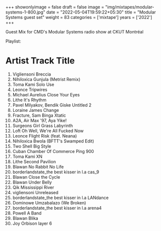 +++
showonlyimage = false
draft = false
image = "img/mixtapes/modular-systems-1-800.jpg"
date = "2022-05-04T19:59:22+05:30"
title = "Modular Systems guest set"
weight = 83
categories = ['mixtape']
years = ['2022']
+++

Guest Mix for CMD's Modular Systems radio show at CKUT Montréal

<!--more-->

Playlist:

#	Artist	Track Title
1.	Vigliensoni	Breccia
2.	Nihiloxica	Gunjula (Metrist Remix)
3.	Toma Kami	Solo Use
4.	Leonce	Tripwires
5.	Michael Aurelius	Close Your Eyes
6.	Lithe	It's Rhythm
7.	Pavel Milyakov, Bendik Giske	Untitled 2
8.	Loraine James	Change 
9.	Fracture, Sam Binga	Xtatic
10.	A2A, Air Max '97, Aya	Yike!
11.	Surgeons Girl	Grass Labyrinth
12.	Loft	Oh Well, We're All Fucked Now
13.	Leonce	Flight Risk (feat. Neana)
14.	Nihiloxica	Bwola (BFTT's Swamped Edit)
15.	Two Shell	Big Style
16.	Cuban Chamber Of Commerce	Ping 900
17.	Toma Kami	XN
18.	Lithe	Second Pavilion
19.	Blawan	No Rabbit No Life
20.	borderlandstate_the best kisser in l.a	cas_9
21.	Blawan	Close the Cycle
22.	Blawan	Under Belly
23.	Qik	Mississippi River
24.	vigliensoni	Unreleased
25.	borderlandstate_the best kisser in l.a	LANdance
26.	Dominowe	Umzabalazo (We Broken)
27.	borderlandstate_the best kisser in l.a	arena4
28.	Powell	A Band
29.	Blawan	Blika
30.	Joy Orbison	layer 6